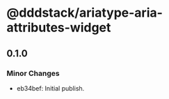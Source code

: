 # @dddstack/ariatype-aria-attributes-widget

## 0.1.0

### Minor Changes

- eb34bef: Initial publish.
